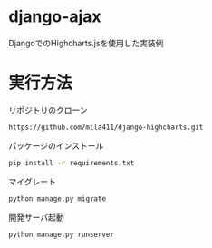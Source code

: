 # django-ajax
DjangoでのHighcharts.jsを使用した実装例

# 実行方法
リポジトリのクローン
```bash
https://github.com/mila411/django-highcharts.git
```
パッケージのインストール
```bash
pip install -r requirements.txt
```
マイグレート
```bash
python manage.py migrate
```
開発サーバ起動
```bash
python manage.py runserver
```
